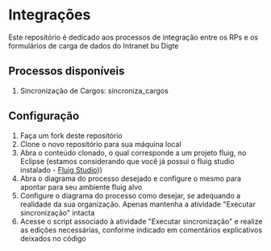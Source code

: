 # Integrações
Este repositório é dedicado aos processos de integração entre os RPs e os formulários de carga de dados do Intranet bu Digte

## Processos disponíveis
1. Sincronização de Cargos: sincroniza_cargos

## Configuração
1. Faça um fork deste repositório
2. Clone o novo repositório para sua máquina local
3. Abra o conteúdo clonado, o qual corresponde a um projeto fluig, no Eclipse (estamos considerando que você já possui o fluig studio instalado - [Fluig Studio](https://tdn.totvs.com/display/public/fluig/Fluig+Studio)))
4. Abra o diagrama do processo desejado e configure o mesmo para apontar para seu ambiente fluig alvo
5. Configure o diagrama do processo como desejar, se adequando a realidade da sua organização. Apenas mantenha a atividade "Executar sincronização" intacta
6. Acesse o script associado à atividade "Executar sincronização" e realize as edições necessárias, conforme indicado em comentários explicativos deixados no código
